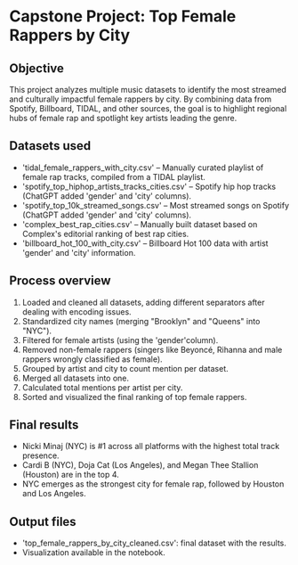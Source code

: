 # Capstone Project: Top Female Rappers by City

## Objective

This project analyzes multiple music datasets to identify the most streamed and culturally impactful female rappers by city. 
By combining data from Spotify, Billboard, TIDAL, and other sources, the goal is to highlight regional hubs of female rap and spotlight key artists leading the genre.

## Datasets used

- 'tidal_female_rappers_with_city.csv' – Manually curated playlist of female rap tracks, compiled from a TIDAL playlist.
- 'spotify_top_hiphop_artists_tracks_cities.csv' – Spotify hip hop tracks (ChatGPT added 'gender' and 'city' columns).
- 'spotify_top_10k_streamed_songs.csv' – Most streamed songs on Spotify (ChatGPT added 'gender' and 'city' columns).
- 'complex_best_rap_cities.csv' – Manually built dataset based on Complex's editorial ranking of best rap cities.
- 'billboard_hot_100_with_city.csv' – Billboard Hot 100 data with artist 'gender' and 'city' information.

## Process overview

1. Loaded and cleaned all datasets, adding different separators after dealing with encoding issues.
2. Standardized city names (merging "Brooklyn" and "Queens" into "NYC").
3. Filtered for female artists (using the 'gender'column).
4. Removed non-female rappers (singers like Beyoncé, Rihanna and male rappers wrongly classified as female).
5. Grouped by artist and city to count mention per dataset.
6. Merged all datasets into one.
7. Calculated total mentions per artist per city.
8. Sorted and visualized the final ranking of top female rappers.

## Final results

- Nicki Minaj (NYC) is #1 across all platforms with the highest total track presence.
- Cardi B (NYC), Doja Cat (Los Angeles), and Megan Thee Stallion (Houston) are in the top 4.
- NYC emerges as the strongest city for female rap, followed by Houston and Los Angeles. 

## Output files

- 'top_female_rappers_by_city_cleaned.csv': final dataset with the results. 
- Visualization available in the notebook.
